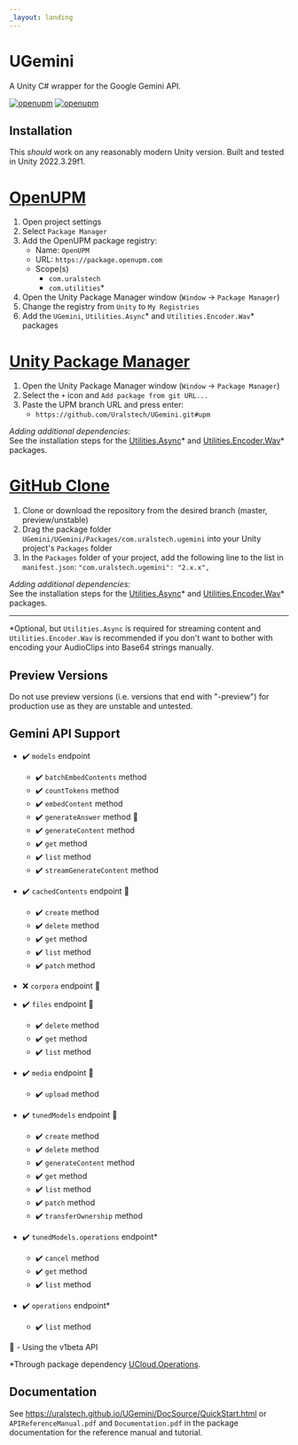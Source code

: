 ```yaml
---
_layout: landing
---
```


# UGemini

A Unity C# wrapper for the Google Gemini API.

[![openupm](https://img.shields.io/npm/v/com.uralstech.ugemini?label=openupm&registry_uri=https://package.openupm.com)](https://openupm.com/packages/com.uralstech.ugemini/)
[![openupm](https://img.shields.io/badge/dynamic/json?color=brightgreen&label=downloads&query=%24.downloads&suffix=%2Fmonth&url=https%3A%2F%2Fpackage.openupm.com%2Fdownloads%2Fpoint%2Flast-month%2Fcom.uralstech.ugemini)](https://openupm.com/packages/com.uralstech.ugemini/)

## Installation

This *should* work on any reasonably modern Unity version. Built and tested in Unity 2022.3.29f1.

# [OpenUPM](#tab/openupm)

1. Open project settings
2. Select `Package Manager`
3. Add the OpenUPM package registry:
    - Name: `OpenUPM`
    - URL: `https://package.openupm.com`
    - Scope(s)
        - `com.uralstech`
        - `com.utilities`\*
4. Open the Unity Package Manager window (`Window` -> `Package Manager`)
5. Change the registry from `Unity` to `My Registries`
6. Add the `UGemini`, `Utilities.Async`\* and `Utilities.Encoder.Wav`\* packages

# [Unity Package Manager](#tab/upm)

1. Open the Unity Package Manager window (`Window` -> `Package Manager`)
2. Select the `+` icon and `Add package from git URL...`
3. Paste the UPM branch URL and press enter:
    - `https://github.com/Uralstech/UGemini.git#upm`

*Adding additional dependencies:*<br/>
See the installation steps for the [Utilities.Async](https://github.com/rageAgainstThePixel/com.utilities.async)\* and [Utilities.Encoder.Wav](https://github.com/rageAgainstThePixel/com.utilities.encoder.wav)\* packages.

# [GitHub Clone](#tab/github)

1. Clone or download the repository from the desired branch (master, preview/unstable)
2. Drag the package folder `UGemini/UGemini/Packages/com.uralstech.ugemini` into your Unity project's `Packages` folder
3. In the `Packages` folder of your project, add the following line to the list in `manifest.json`:
    `"com.uralstech.ugemini": "2.x.x",`

*Adding additional dependencies:*<br/>
See the installation steps for the [Utilities.Async](https://github.com/rageAgainstThePixel/com.utilities.async)\* and [Utilities.Encoder.Wav](https://github.com/rageAgainstThePixel/com.utilities.encoder.wav)\* packages.

---

\*Optional, but `Utilities.Async` is required for streaming content and `Utilities.Encoder.Wav` is recommended if you don't want to bother with encoding your AudioClips into Base64 strings manually.

## Preview Versions

Do not use preview versions (i.e. versions that end with "-preview") for production use as they are unstable and untested.

## Gemini API Support

- ✔️ `models` endpoint
    - ✔️ `batchEmbedContents` method
    - ✔️ `countTokens` method
    - ✔️ `embedContent` method
    - ✔️ `generateAnswer` method 🧪
    - ✔️ `generateContent` method
    - ✔️ `get` method
    - ✔️ `list` method
    - ✔️ `streamGenerateContent` method
    
- ✔️ `cachedContents` endpoint 🧪
    - ✔️ `create` method
    - ✔️ `delete` method
    - ✔️ `get` method
    - ✔️ `list` method
    - ✔️ `patch` method

- ❌ `corpora` endpoint 🧪
- ✔️ `files` endpoint 🧪
    - ✔️ `delete` method
    - ✔️ `get` method
    - ✔️ `list` method

- ✔️ `media` endpoint 🧪
    - ✔️ `upload` method
    
- ✔️ `tunedModels` endpoint 🧪
    - ✔️ `create` method
    - ✔️ `delete` method
    - ✔️ `generateContent` method
    - ✔️ `get` method
    - ✔️ `list` method
    - ✔️ `patch` method
    - ✔️ `transferOwnership` method

- ✔️ `tunedModels.operations` endpoint\*
    - ✔️ `cancel` method
    - ✔️ `get` method
    - ✔️ `list` method
    
- ✔️ `operations` endpoint\*
    - ✔️ `list` method

🧪 - Using the v1beta API

\*Through package dependency [UCloud.Operations](https://github.com/Uralstech/UCloud.Operations).

## Documentation

See <https://uralstech.github.io/UGemini/DocSource/QuickStart.html> or `APIReferenceManual.pdf` and `Documentation.pdf` in the package documentation for the reference manual and tutorial.